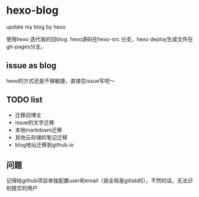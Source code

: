 # hexo-blog

update my blog by hexo

使用hexo 迭代我的旧blog.
hexo源码在hexo-src 分支，hexo deploy生成文件在gh-pages分支。

## issue as blog

hexo的方式还是不够敏捷，直接在issue写吧～

## TODO list

- 迁移旧博文
- issue的文字迁移
- 本地markdown迁移
- 其他云存储的笔记迁移
- blog地址迁移到github.io

## 问题

记得给github项目单独配置user和email（我全局是gitlab的），不然的话，无法识别提交的用户
